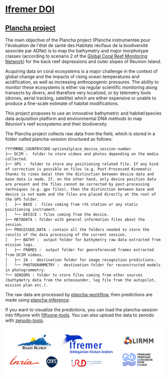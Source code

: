 # [Ifremer DOI](https://ocean-indien.ifremer.fr/)

## [Plancha project](https://ocean-indien.ifremer.fr/en/Projects/Technological-innovations/PLANCHA-2021-2023)

The main objective of the Plancha project (Planche instrumentée pour l'évaluation de l'état de santé des Habitats récifaux de la biodiversité associée par ADNe) is to map the bathymetry and major morphotype classes (according to scenario 2 of the [Global Coral Reef Monitoring Network](https://gcrmn.net/)) for the back reef depressions and outer slopes of Reunion Island.

Acquiring data on coral ecosystems is a major challenge in the context of global change and the impacts of rising ocean temperatures and acidification, as well as increasing anthropogenic pressures. The ability to monitor these ecosystems is either via regular scientific monitoring along transects by divers, and therefore very localized, or by telemetry tools (drones, aerial tracking, satellite) which are either expensive or unable to produce a fine-scale estimate of habitat modifications.

This project proposes to use an innovative bathymetric and habitat/species data acquisition platform and environmental DNA methods to map Réunion's reef ecosystems and their biodiversity.


The Plancha project collects raw data from the field, which is stored in a folder called plancha-session structured as follows: 

```text
YYYYMMDD_COUNTRYCODE-optionalplace_device_session-number 
├── DCIM :  folder to store videos and photos depending on the media collected. 
├── GPS :  folder to store any positioning related file. If any kind of correction is possible on files (e.g. Post-Processed Kinematic thanks to rinex data) then the distinction between device data and base data is made. If, on the other hand, only device position data are present and the files cannot be corrected by post-processing techniques (e.g. gpx files), then the distinction between base and device is not made and the files are placed directly at the root of the GPS folder. 
│   ├── BASE :  files coming from rtk station or any static positioning instrument. 
│   └── DEVICE : files coming from the device. 
├── METADATA : folder with general information files about the session. 
├── PROCESSED_DATA : contain all the folders needed to store the results of the data processing of the current session. 
│   ├── BATHY :  output folder for bathymetry raw data extracted from mission logs. 
│   ├── FRAMES :  output folder for georeferenced frames extracted from DCIM videos. 
│   ├── IA :  destination folder for image recognition predictions. 
│   └── PHOTOGRAMMETRY :  destination folder for reconstructed models in photogrammetry. 
└── SENSORS : folder to store files coming from other sources (bathymetry data from the echosounder, log file from the autopilot,  mission plan etc.).      
```

The raw data are processed by [plancha-workflow](https://github.com/SeatizenDOI/plancha-workflow), then predictions are made using [plancha-inference](https://github.com/SeatizenDOI/plancha-inference).

If you want to visualize the predictions, you can load the plancha-session into fiftyone with [fiftyone-tools](https://github.com/SeatizenDOI/fiftyone-tools).
You can also upload the data to zenodo with [zenodo-tools](https://github.com/SeatizenDOI/zenodo-tools).

<div align="center">
  <img src="https://github.com/SeatizenDOI/.github/blob/main/images/logo_partenaire_2.png?raw=True" alt="Partenaire logo" width="700">
</div>

